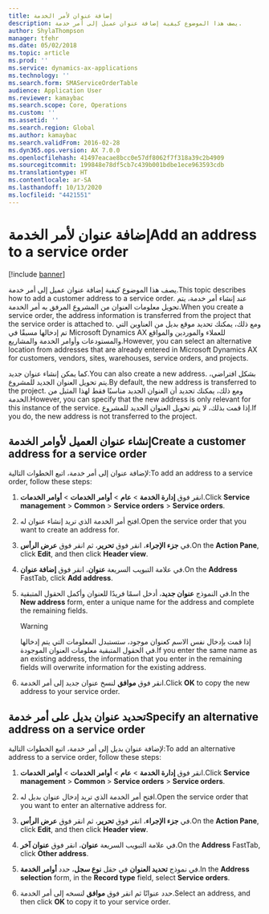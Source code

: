 ```yaml
---
title: إضافة عنوان لأمر الخدمة
description: يصف هذا الموضوع كيفية إضافة عنوان عميل إلى أمر خدمة.
author: ShylaThompson
manager: tfehr
ms.date: 05/02/2018
ms.topic: article
ms.prod: ''
ms.service: dynamics-ax-applications
ms.technology: ''
ms.search.form: SMAServiceOrderTable
audience: Application User
ms.reviewer: kamaybac
ms.search.scope: Core, Operations
ms.custom: ''
ms.assetid: ''
ms.search.region: Global
ms.author: kamaybac
ms.search.validFrom: 2016-02-28
ms.dyn365.ops.version: AX 7.0.0
ms.openlocfilehash: 41497eacae8bcc0e57df8062f7f318a39c2b4909
ms.sourcegitcommit: 199848e78df5cb7c439b001bdbe1ece963593cdb
ms.translationtype: HT
ms.contentlocale: ar-SA
ms.lasthandoff: 10/13/2020
ms.locfileid: "4421551"
---
```

# <a name="add-an-address-to-a-service-order"></a><span data-ttu-id="5a3ba-103">إضافة عنوان لأمر الخدمة</span><span class="sxs-lookup"><span data-stu-id="5a3ba-103">Add an address to a service order</span></span>    

[!include [banner](../includes/banner.md)]


<span data-ttu-id="5a3ba-104">يصف هذا الموضوع كيفية إضافة عنوان عميل إلى أمر خدمة.</span><span class="sxs-lookup"><span data-stu-id="5a3ba-104">This topic describes how to add a customer address to a service order.</span></span> <span data-ttu-id="5a3ba-105">عند إنشاء أمر خدمة، يتم تحويل معلومات العنوان من المشروع المرفق به أمر الخدمة.</span><span class="sxs-lookup"><span data-stu-id="5a3ba-105">When you create a service order, the address information is transferred from the project that the service order is attached to.</span></span> <span data-ttu-id="5a3ba-106">ومع ذلك، يمكنك تحديد موقع بديل من العناوين التي تم إدخالها مسبقًا في Microsoft Dynamics AX للعملاء والموردين والمواقع والمستودعات وأوامر الخدمة والمشاريع.</span><span class="sxs-lookup"><span data-stu-id="5a3ba-106">However, you can select an alternative location from addresses that are already entered in Microsoft Dynamics AX for customers, vendors, sites, warehouses, service orders, and projects.</span></span>

<span data-ttu-id="5a3ba-107">كما يمكن إنشاء عنوان جديد.</span><span class="sxs-lookup"><span data-stu-id="5a3ba-107">You can also create a new address.</span></span> <span data-ttu-id="5a3ba-108">بشكل افتراضي، يتم تحويل العنوان الجديد للمشروع.</span><span class="sxs-lookup"><span data-stu-id="5a3ba-108">By default, the new address is transferred to the project.</span></span> <span data-ttu-id="5a3ba-109">ومع ذلك، يمكنك تحديد أن العنوان الجديد مناسبًا فقط لهذا المثيل من الخدمة.</span><span class="sxs-lookup"><span data-stu-id="5a3ba-109">However, you can specify that the new address is only relevant for this instance of the service.</span></span> <span data-ttu-id="5a3ba-110">إذا قمت بذلك، لا يتم تحويل العنوان الجديد للمشروع.</span><span class="sxs-lookup"><span data-stu-id="5a3ba-110">If you do, the new address is not transferred to the project.</span></span>

## <a name="create-a-customer-address-for-a-service-order"></a><span data-ttu-id="5a3ba-111">إنشاء عنوان العميل لأوامر الخدمة</span><span class="sxs-lookup"><span data-stu-id="5a3ba-111">Create a customer address for a service order</span></span>

<span data-ttu-id="5a3ba-112">لإضافة عنوان إلى أمر خدمة، اتبع الخطوات التالية:</span><span class="sxs-lookup"><span data-stu-id="5a3ba-112">To add an address to a service order, follow these steps:</span></span>

1.  <span data-ttu-id="5a3ba-113">انقر فوق **إدارة الخدمة** \> **عام** \> **أوامر الخدمات** \> **أوامر الخدمات**.</span><span class="sxs-lookup"><span data-stu-id="5a3ba-113">Click **Service management** \> **Common** \> **Service orders** \> **Service orders**.</span></span>

2.  <span data-ttu-id="5a3ba-114">افتح أمر الخدمة الذي تريد إنشاء عنوان له.</span><span class="sxs-lookup"><span data-stu-id="5a3ba-114">Open the service order that you want to create an address for.</span></span>

3.  <span data-ttu-id="5a3ba-115">في **جزء الإجراء**، انقر فوق **تحرير**، ثم انقر فوق **عرض الرأس**.</span><span class="sxs-lookup"><span data-stu-id="5a3ba-115">On the **Action Pane**, click **Edit**, and then click **Header view**.</span></span>

4.  <span data-ttu-id="5a3ba-116">في علامة التبويب السريعة **عنوان**، انقر فوق **إضافة عنوان**.</span><span class="sxs-lookup"><span data-stu-id="5a3ba-116">On the **Address** FastTab, click **Add address**.</span></span>

5.  <span data-ttu-id="5a3ba-117">في النموذج **عنوان جديد**، أدخل اسمًا فريدًا للعنوان وأكمل الحقول المتبقية.</span><span class="sxs-lookup"><span data-stu-id="5a3ba-117">In the **New address** form, enter a unique name for the address and complete the remaining fields.</span></span> 
    

    > [!WARNING]
    > <P><span data-ttu-id="5a3ba-118">إذا قمت بإدخال نفس الاسم كعنوان موجود، ستستبدل المعلومات التي يتم إدخالها في الحقول المتبقية معلومات العنوان الموجودة.</span><span class="sxs-lookup"><span data-stu-id="5a3ba-118">If you enter the same name as an existing address, the information that you enter in the remaining fields will overwrite information for the existing address.</span></span></P>


6.  <span data-ttu-id="5a3ba-119">انقر فوق **موافق** لنسخ عنوان جديد إلى أمر الخدمة.</span><span class="sxs-lookup"><span data-stu-id="5a3ba-119">Click **OK** to copy the new address to your service order.</span></span>

## <a name="specify-an-alternative-address-on-a-service-order"></a><span data-ttu-id="5a3ba-120">تحديد عنوان بديل على أمر خدمة</span><span class="sxs-lookup"><span data-stu-id="5a3ba-120">Specify an alternative address on a service order</span></span>

<span data-ttu-id="5a3ba-121">لإضافة عنوان بديل إلى أمر خدمة، اتبع الخطوات التالية:</span><span class="sxs-lookup"><span data-stu-id="5a3ba-121">To add an alternative address to a service order, follow these steps:</span></span>

1.  <span data-ttu-id="5a3ba-122">انقر فوق **إدارة الخدمة** \> **عام** \> **أوامر الخدمات** \> **أوامر الخدمات**.</span><span class="sxs-lookup"><span data-stu-id="5a3ba-122">Click **Service management** \> **Common** \> **Service orders** \> **Service orders**.</span></span>

2.  <span data-ttu-id="5a3ba-123">افتح أمر الخدمة الذي تريد إدخال عنوان بديل له.</span><span class="sxs-lookup"><span data-stu-id="5a3ba-123">Open the service order that you want to enter an alternative address for.</span></span>

3.  <span data-ttu-id="5a3ba-124">في **جزء الإجراء**، انقر فوق **تحرير**، ثم انقر فوق **عرض الرأس**.</span><span class="sxs-lookup"><span data-stu-id="5a3ba-124">On the **Action Pane**, click **Edit**, and then click **Header view**.</span></span>

4.  <span data-ttu-id="5a3ba-125">في علامة التبويب السريعة **عنوان**، انقر فوق **عنوان آخر**.</span><span class="sxs-lookup"><span data-stu-id="5a3ba-125">On the **Address** FastTab, click **Other address**.</span></span>

5.  <span data-ttu-id="5a3ba-126">في نموذج **تحديد العنوان** في حقل **نوع سجل**، حدد **أوامر الخدمة**.</span><span class="sxs-lookup"><span data-stu-id="5a3ba-126">In the **Address selection** form, in the **Record type** field, select **Service orders**.</span></span>

6.  <span data-ttu-id="5a3ba-127">حدد عنوانًا ثم انقر فوق **موافق** لنسخه إلى أمر الخدمة.</span><span class="sxs-lookup"><span data-stu-id="5a3ba-127">Select an address, and then click **OK** to copy it to your service order.</span></span>


  


